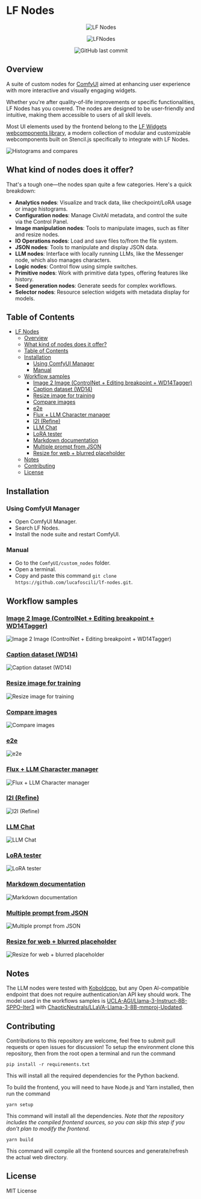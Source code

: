 <!-- markdownlint-disable MD033 -->
# LF Nodes

<div align="center">

![LF Nodes](https://img.shields.io/badge/dynamic/json?logo=python&logoColor=black&labelColor=white&color=black&label=Nodes&query=nodes&url=https://raw.githubusercontent.com/lucafoscili/lf-nodes/master/count.json)

</div>

<div align="center">

![LFNodes](https://github.com/lucafoscili/lucafoscili/blob/996cb0c00612e3278798c32eea80f1332277132e/lf-nodes/logo/LFN.png "LF Nodes logo")

</div>

<div align="center">

![GitHub last commit](https://img.shields.io/github/last-commit/lucafoscili/lf-nodes?logo=github&logoColor=black&labelColor=white&color=black)

</div>

## Overview

A suite of custom nodes for [ComfyUI](https://github.com/comfyanonymous/ComfyUI) aimed at enhancing user experience with more interactive and visually engaging widgets.

Whether you're after quality-of-life improvements or specific functionalities, LF Nodes has you covered. The nodes are designed to be user-friendly and intuitive, making them accessible to users of all skill levels.

Most UI elements used by the frontend belong to the [LF Widgets webcomponents library](https://github.com/lucafoscili/lf-widgets), a modern collection of modular and customizable webcomponents built on Stencil.js specifically to integrate with LF Nodes.
  
![Histograms and compares](https://github.com/lucafoscili/lucafoscili/blob/97bfd28ca4ea3c0ecf6a6990fbbd467ab394c2cc/lf-nodes/screenshots/Screenshot%202025-02-18%20094817.png "Histograms and compares")

## What kind of nodes does it offer?

That's a tough one—the nodes span quite a few categories. Here's a quick breakdown:

- **Analytics nodes**: Visualize and track data, like checkpoint/LoRA usage or image histograms.
- **Configuration nodes**: Manage CivitAI metadata, and control the suite via the Control Panel.
- **Image manipulation nodes**: Tools to manipulate images, such as filter and resize nodes.
- **IO Operations nodes**: Load and save files to/from the file system.
- **JSON nodes**: Tools to manipulate and display JSON data.
- **LLM nodes**: Interface with locally running LLMs, like the Messenger node, which also manages characters.
- **Logic nodes**: Control flow using simple switches.
- **Primitive nodes**: Work with primitive data types, offering features like history.
- **Seed generation nodes**: Generate seeds for complex workflows.
- **Selector nodes**: Resource selection widgets with metadata display for models.

## Table of Contents

- [LF Nodes](#lf-nodes)
  - [Overview](#overview)
  - [What kind of nodes does it offer?](#what-kind-of-nodes-does-it-offer)
  - [Table of Contents](#table-of-contents)
  - [Installation](#installation)
    - [Using ComfyUI Manager](#using-comfyui-manager)
    - [Manual](#manual)
  - [Workflow samples](#workflow-samples)
    - [Image 2 Image (ControlNet + Editing breakpoint + WD14Tagger)](#image-2-image-controlnet--editing-breakpoint--wd14tagger)
    - [Caption dataset (WD14)](#caption-dataset-wd14)
    - [Resize image for training](#resize-image-for-training)
    - [Compare images](#compare-images)
    - [e2e](#e2e)
    - [Flux + LLM Character manager](#flux--llm-character-manager)
    - [I2I (Refine)](#i2i-refine)
    - [LLM Chat](#llm-chat)
    - [LoRA tester](#lora-tester)
    - [Markdown documentation](#markdown-documentation)
    - [Multiple prompt from JSON](#multiple-prompt-from-json)
    - [Resize for web + blurred placeholder](#resize-for-web--blurred-placeholder)
  - [Notes](#notes)
  - [Contributing](#contributing)
  - [License](#license)

## Installation

### Using ComfyUI Manager

- Open ComfyUI Manager.
- Search LF Nodes.
- Install the node suite and restart ComfyUI.

### Manual

- Go to the `ComfyUI/custom_nodes` folder.
- Open a terminal.
- Copy and paste this command `git clone https://github.com/lucafoscili/lf-nodes.git`.

## Workflow samples

### [Image 2 Image (ControlNet + Editing breakpoint + WD14Tagger)](https://github.com/lucafoscili/lucafoscili/blob/c581de007c088e84a7cb78c64431b7263622ff0f/lf-nodes/workflows/Image%202%20Image%20(with%20ControlNet%2C%20editing%20breakpoint%20and%20WD14%20tagger).json)

![Image 2 Image (ControlNet + Editing breakpoint + WD14Tagger)](https://github.com/lucafoscili/lucafoscili/blob/c581de007c088e84a7cb78c64431b7263622ff0f/lf-nodes/screenshots/Image%202%20Image%20(with%20ControlNet%2C%20editing%20breakpoint%20and%20WD14%20tagger).png)

### [Caption dataset (WD14)](https://github.com/lucafoscili/lucafoscili/blob/dd5c3f0fd525ff4cf5b99a940562faa4b7d0135e/lf-nodes/workflows/Caption%20dataset%20(WD14).json)

![Caption dataset (WD14)](https://github.com/lucafoscili/lucafoscili/blob/dd5c3f0fd525ff4cf5b99a940562faa4b7d0135e/lf-nodes/screenshots/Caption%20dataset%20(WD14).png)

### [Resize image for training](https://github.com/lucafoscili/lucafoscili/blob/743c982169cb6a8981b14a13dd65b1016fc84028/lf-nodes/workflows/Resize%20image%20for%20training.json)

![Resize image for training](https://github.com/lucafoscili/lucafoscili/blob/743c982169cb6a8981b14a13dd65b1016fc84028/lf-nodes/screenshots/Resize%20image%20for%20training.png)

### [Compare images](https://github.com/lucafoscili/lucafoscili/blob/3c8e1c3b4d802115a0cd03c29eb71db0ba698a89/lf-nodes/workflows/Compare%20images.json)

![Compare images](https://github.com/lucafoscili/lucafoscili/blob/3c8e1c3b4d802115a0cd03c29eb71db0ba698a89/lf-nodes/screenshots/Compare%20images.png)

### [e2e](https://github.com/lucafoscili/lucafoscili/blob/a42765fc6ef9a394deeb695e4c31eaf3c5ec6139/lf-nodes/workflows/E2E.json)

![e2e](https://github.com/lucafoscili/lucafoscili/blob/a42765fc6ef9a394deeb695e4c31eaf3c5ec6139/lf-nodes/screenshots/E2E.png)

### [Flux + LLM Character manager](https://github.com/lucafoscili/lucafoscili/blob/a42765fc6ef9a394deeb695e4c31eaf3c5ec6139/lf-nodes/workflows/Flux%20%2B%20LLM%20Character%20manager.json)

![Flux + LLM Character manager](https://github.com/lucafoscili/lucafoscili/blob/a42765fc6ef9a394deeb695e4c31eaf3c5ec6139/lf-nodes/screenshots/Flux%20%2B%20LLM%20Character%20manager.png)

### [I2I (Refine)](https://github.com/lucafoscili/lucafoscili/blob/a42765fc6ef9a394deeb695e4c31eaf3c5ec6139/lf-nodes/workflows/Image%202%20Image%20(Refine).json)

![I2I (Refine)](https://github.com/lucafoscili/lucafoscili/blob/a42765fc6ef9a394deeb695e4c31eaf3c5ec6139/lf-nodes/screenshots/Image%202%20Image%20(Refine).png)

### [LLM Chat](https://github.com/lucafoscili/lucafoscili/blob/main/lf-nodes/workflows/LLM%20Chat.json)

![LLM Chat](https://github.com/lucafoscili/lucafoscili/blob/a42765fc6ef9a394deeb695e4c31eaf3c5ec6139/lf-nodes/screenshots/LLM%20Chat.png)

### [LoRA tester](https://github.com/lucafoscili/lucafoscili/blob/a42765fc6ef9a394deeb695e4c31eaf3c5ec6139/lf-nodes/workflows/Lora%20tester.json)

![LoRA tester](https://github.com/lucafoscili/lucafoscili/blob/a42765fc6ef9a394deeb695e4c31eaf3c5ec6139/lf-nodes/screenshots/Lora%20tester.png)

### [Markdown documentation](https://github.com/lucafoscili/lucafoscili/blob/a42765fc6ef9a394deeb695e4c31eaf3c5ec6139/lf-nodes/workflows/Markdown%20documentation.json)

![Markdown documentation](https://github.com/lucafoscili/lucafoscili/blob/a42765fc6ef9a394deeb695e4c31eaf3c5ec6139/lf-nodes/screenshots/Markdown%20documentation.png)

### [Multiple prompt from JSON](https://github.com/lucafoscili/lucafoscili/blob/b919d07e84881210b41e8ceba6126f0b01e50f38/lf-nodes/workflows/Multiple%20prompt%20from%20JSON.json)

![Multiple prompt from JSON](https://github.com/lucafoscili/lucafoscili/blob/b919d07e84881210b41e8ceba6126f0b01e50f38/lf-nodes/screenshots/Multiple%20prompt%20from%20JSON.png)

### [Resize for web + blurred placeholder](https://github.com/lucafoscili/lucafoscili/blob/a42765fc6ef9a394deeb695e4c31eaf3c5ec6139/lf-nodes/workflows/Multiple%20image%20resize%20for%20web%20%2B%20blurred%20placeholder.json)

![Resize for web + blurred placeholder](https://github.com/lucafoscili/lucafoscili/blob/a42765fc6ef9a394deeb695e4c31eaf3c5ec6139/lf-nodes/screenshots/Multiple%20image%20resize%20for%20web%20%2B%20blurred%20placeholder.png)

## Notes

The LLM nodes were tested with [Koboldcpp](https://github.com/LostRuins/koboldcpp/tree/v1.73), but any Open AI-compatible endpoint that does not require authentication/an API key should work.
The model used in the workflows samples is [UCLA-AGI/Llama-3-Instruct-8B-SPPO-Iter3](https://huggingface.co/UCLA-AGI/Llama-3-Instruct-8B-SPPO-Iter3) with [ChaoticNeutrals/LLaVA-Llama-3-8B-mmproj-Updated](https://huggingface.co/ChaoticNeutrals/LLaVA-Llama-3-8B-mmproj-Updated).

## Contributing

Contributions to this repository are welcome, feel free to submit pull requests or open issues for discussion!
To setup the environment clone this repository, then from the root open a terminal and run the command

`pip install -r requirements.txt`

This will install all the required dependencies for the Python backend.

To build the frontend, you will need to have Node.js and Yarn installed, then run the command

`yarn setup`

This command will install all the dependencies.
_Note that the repository includes the compiled frontend sources, so you can skip this step if you don't plan to modify the frontend._

`yarn build`

This command will compile all the frontend sources and generate/refresh the actual web directory.

## License

MIT License
